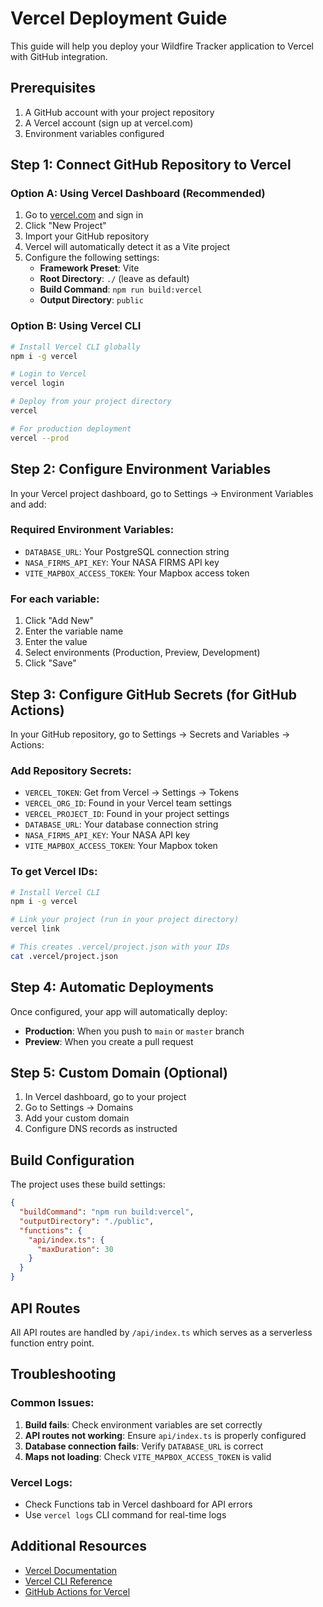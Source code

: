 # Vercel Deployment Guide

This guide will help you deploy your Wildfire Tracker application to Vercel with GitHub integration.

## Prerequisites

1. A GitHub account with your project repository
2. A Vercel account (sign up at vercel.com)
3. Environment variables configured

## Step 1: Connect GitHub Repository to Vercel

### Option A: Using Vercel Dashboard (Recommended)

1. Go to [vercel.com](https://vercel.com) and sign in
2. Click "New Project"
3. Import your GitHub repository
4. Vercel will automatically detect it as a Vite project
5. Configure the following settings:
   - **Framework Preset**: Vite
   - **Root Directory**: `./` (leave as default)
   - **Build Command**: `npm run build:vercel`
   - **Output Directory**: `public`

### Option B: Using Vercel CLI

```bash
# Install Vercel CLI globally
npm i -g vercel

# Login to Vercel
vercel login

# Deploy from your project directory
vercel

# For production deployment
vercel --prod
```

## Step 2: Configure Environment Variables

In your Vercel project dashboard, go to Settings → Environment Variables and add:

### Required Environment Variables:
- `DATABASE_URL`: Your PostgreSQL connection string
- `NASA_FIRMS_API_KEY`: Your NASA FIRMS API key  
- `VITE_MAPBOX_ACCESS_TOKEN`: Your Mapbox access token

### For each variable:
1. Click "Add New"
2. Enter the variable name
3. Enter the value
4. Select environments (Production, Preview, Development)
5. Click "Save"

## Step 3: Configure GitHub Secrets (for GitHub Actions)

In your GitHub repository, go to Settings → Secrets and Variables → Actions:

### Add Repository Secrets:
- `VERCEL_TOKEN`: Get from Vercel → Settings → Tokens
- `VERCEL_ORG_ID`: Found in your Vercel team settings
- `VERCEL_PROJECT_ID`: Found in your project settings
- `DATABASE_URL`: Your database connection string
- `NASA_FIRMS_API_KEY`: Your NASA API key
- `VITE_MAPBOX_ACCESS_TOKEN`: Your Mapbox token

### To get Vercel IDs:
```bash
# Install Vercel CLI
npm i -g vercel

# Link your project (run in your project directory)
vercel link

# This creates .vercel/project.json with your IDs
cat .vercel/project.json
```

## Step 4: Automatic Deployments

Once configured, your app will automatically deploy:
- **Production**: When you push to `main` or `master` branch
- **Preview**: When you create a pull request

## Step 5: Custom Domain (Optional)

1. In Vercel dashboard, go to your project
2. Go to Settings → Domains
3. Add your custom domain
4. Configure DNS records as instructed

## Build Configuration

The project uses these build settings:

```json
{
  "buildCommand": "npm run build:vercel",
  "outputDirectory": "./public",
  "functions": {
    "api/index.ts": {
      "maxDuration": 30
    }
  }
}
```

## API Routes

All API routes are handled by `/api/index.ts` which serves as a serverless function entry point.

## Troubleshooting

### Common Issues:

1. **Build fails**: Check environment variables are set correctly
2. **API routes not working**: Ensure `api/index.ts` is properly configured
3. **Database connection fails**: Verify `DATABASE_URL` is correct
4. **Maps not loading**: Check `VITE_MAPBOX_ACCESS_TOKEN` is valid

### Vercel Logs:
- Check Functions tab in Vercel dashboard for API errors
- Use `vercel logs` CLI command for real-time logs

## Additional Resources

- [Vercel Documentation](https://vercel.com/docs)
- [Vercel CLI Reference](https://vercel.com/docs/cli)
- [GitHub Actions for Vercel](https://github.com/amondnet/vercel-action)
